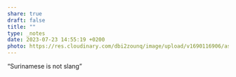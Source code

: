 ```yaml
---
share: true
draft: false
title: ""
type: _notes
date: 2023-07-23 14:55:19 +0200
photo: https://res.cloudinary.com/dbi2zounq/image/upload/v1690116906/asc4jynpgiwzdk9vbsqq.jpg
---
```


“Surinamese is not slang”
